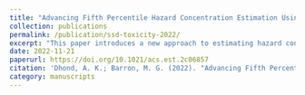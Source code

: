 ```yaml
---
title: "Advancing Fifth Percentile Hazard Concentration Estimation Using Toxicity-Normalized Species Sensitivity Distributions"
collection: publications
permalink: /publication/ssd-toxicity-2022/
excerpt: "This paper introduces a new approach to estimating hazard concentrations using toxicity-normalized species sensitivity distributions (SSDn)."
date: 2022-11-21
paperurl: https://doi.org/10.1021/acs.est.2c06857
citation: 'Dhond, A. K.; Barron, M. G. (2022). "Advancing Fifth Percentile Hazard Concentration Estimation Using Toxicity-Normalized Species Sensitivity Distributions." *Environ. Sci. Technol.* 56(23), 17188–17196. [PDF](/files/dhond-barron-2022-advancing-fifth-percentile-hazard-concentration-estimation-using-toxicity-normalized-species.pdf)'
category: manuscripts
---
```

